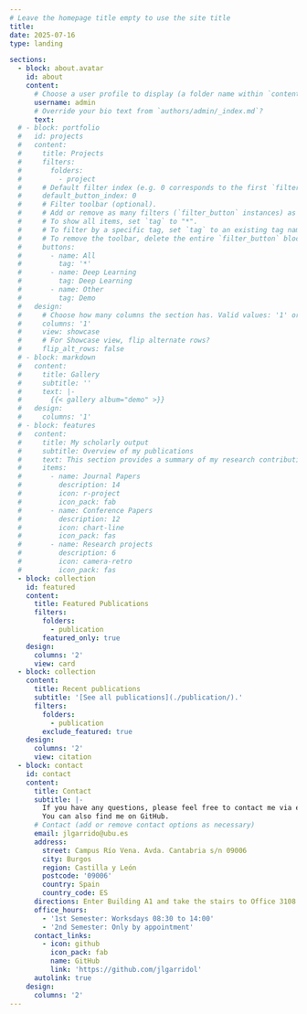 ```yaml
---
# Leave the homepage title empty to use the site title
title: 
date: 2025-07-16
type: landing

sections:
  - block: about.avatar
    id: about
    content:
      # Choose a user profile to display (a folder name within `content/authors/`)
      username: admin
      # Override your bio text from `authors/admin/_index.md`?
      text:
  # - block: portfolio
  #   id: projects
  #   content:
  #     title: Projects
  #     filters:
  #       folders:
  #         - project
  #     # Default filter index (e.g. 0 corresponds to the first `filter_button` instance below).
  #     default_button_index: 0
  #     # Filter toolbar (optional).
  #     # Add or remove as many filters (`filter_button` instances) as you like.
  #     # To show all items, set `tag` to "*".
  #     # To filter by a specific tag, set `tag` to an existing tag name.
  #     # To remove the toolbar, delete the entire `filter_button` block.
  #     buttons:
  #       - name: All
  #         tag: '*'
  #       - name: Deep Learning
  #         tag: Deep Learning
  #       - name: Other
  #         tag: Demo
  #   design:
  #     # Choose how many columns the section has. Valid values: '1' or '2'.
  #     columns: '1'
  #     view: showcase
  #     # For Showcase view, flip alternate rows?
  #     flip_alt_rows: false
  # - block: markdown
  #   content:
  #     title: Gallery
  #     subtitle: ''
  #     text: |-
  #       {{< gallery album="demo" >}}
  #   design:
  #     columns: '1'
  # - block: features
  #   content:
  #     title: My scholarly output
  #     subtitle: Overview of my publications
  #     text: This section provides a summary of my research contributions.
  #     items:
  #       - name: Journal Papers
  #         description: 14
  #         icon: r-project
  #         icon_pack: fab
  #       - name: Conference Papers
  #         description: 12
  #         icon: chart-line
  #         icon_pack: fas
  #       - name: Research projects
  #         description: 6
  #         icon: camera-retro
  #         icon_pack: fas
  - block: collection
    id: featured
    content:
      title: Featured Publications
      filters:
        folders:
          - publication
        featured_only: true
    design:
      columns: '2'
      view: card
  - block: collection
    content:
      title: Recent publications
      subtitle: '[See all publications](./publication/).'
      filters:
        folders:
          - publication
        exclude_featured: true
    design:
      columns: '2'
      view: citation
  - block: contact
    id: contact
    content:
      title: Contact
      subtitle: |-
        If you have any questions, please feel free to contact me via email or visit my office during office hours.
        You can also find me on GitHub.
      # Contact (add or remove contact options as necessary)
      email: jlgarrido@ubu.es
      address:
        street: Campus Río Vena. Avda. Cantabria s/n 09006
        city: Burgos
        region: Castilla y León
        postcode: '09006'
        country: Spain
        country_code: ES
      directions: Enter Building A1 and take the stairs to Office 3108 on Floor 3, through classroom 36
      office_hours:
        - '1st Semester: Worksdays 08:30 to 14:00'
        - '2nd Semester: Only by appointment'
      contact_links:
        - icon: github
          icon_pack: fab
          name: GitHub
          link: 'https://github.com/jlgarridol'
      autolink: true
    design:
      columns: '2'
---
```

